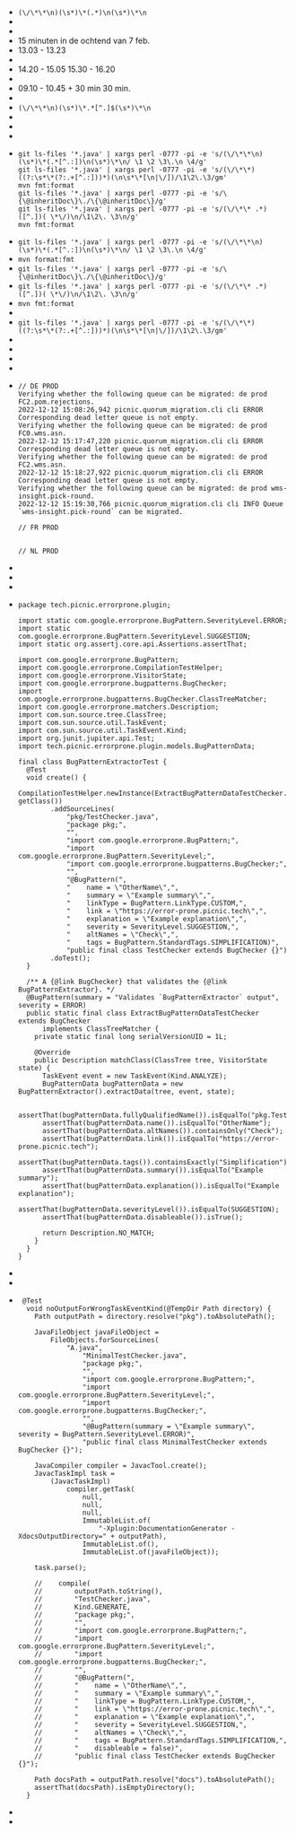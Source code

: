 - `(\/\*\*\n)(\s*)\*(.*)\n(\s*)\*\n`
-
-
- 15 minuten in de ochtend van 7 feb.
- 13.03 - 13.23
-
- 14.20 - 15.05 15.30 - 16.20
-
- 09.10 - 10.45 + 30 min 30 min.
-
- `(\/\*\*\n)(\s*)\*.*[^.]$(\s*)\*\n`
-
-
-
- ```
  git ls-files '*.java' | xargs perl -0777 -pi -e 's/(\/\*\*\n)(\s*)\*(.*[^.:])\n(\s*)\*\n/ \1 \2 \3\.\n \4/g'
  git ls-files '*.java' | xargs perl -0777 -pi -e 's/(\/\*\*)((?:\s*\*(?:.+[^.:]))*)(\n\s*\*[\n|\/])/\1\2\.\3/gm'
  mvn fmt:format
  git ls-files '*.java' | xargs perl -0777 -pi -e 's/\{\@inheritDoc\}\./\{\@inheritDoc\}/g'
  git ls-files '*.java' | xargs perl -0777 -pi -e 's/(\/\*\* .*)([^.])( \*\/)\n/\1\2\. \3\n/g'
  mvn fmt:format
  ```
- `git ls-files '*.java' | xargs perl -0777 -pi -e 's/(\/\*\*\n)(\s*)\*(.*[^.:])\n(\s*)\*\n/ \1 \2 \3\.\n \4/g'`
- `mvn format:fmt`
- `git ls-files '*.java' | xargs perl -0777 -pi -e 's/\{\@inheritDoc\}\./\{\@inheritDoc\}/g'`
- `git ls-files '*.java' | xargs perl -0777 -pi -e 's/(\/\*\* .*)([^.])( \*\/)\n/\1\2\. \3\n/g'`
- `mvn fmt:format`
-
- `git ls-files '*.java' | xargs perl -0777 -pi -e 's/(\/\*\*)((?:\s*\*(?:.+[^.:]))*)(\n\s*\*[\n|\/])/\1\2\.\3/gm'`
-
-
-
-
- ```
  // DE PROD
  Verifying whether the following queue can be migrated: de prod FC2.pom.rejections.
  2022-12-12 15:08:26,942 picnic.quorum_migration.cli cli ERROR Corresponding dead letter queue is not empty.
  Verifying whether the following queue can be migrated: de prod FC0.wms.asn.
  2022-12-12 15:17:47,220 picnic.quorum_migration.cli cli ERROR Corresponding dead letter queue is not empty.
  Verifying whether the following queue can be migrated: de prod FC2.wms.asn.
  2022-12-12 15:18:27,922 picnic.quorum_migration.cli cli ERROR Corresponding dead letter queue is not empty.
  Verifying whether the following queue can be migrated: de prod wms-insight.pick-round.
  2022-12-12 15:19:30,766 picnic.quorum_migration.cli cli INFO Queue `wms-insight.pick-round` can be migrated.
  
  // FR PROD
  
  
  // NL PROD
  
  ```
-
-
-
- ```
  package tech.picnic.errorprone.plugin;
  
  import static com.google.errorprone.BugPattern.SeverityLevel.ERROR;
  import static com.google.errorprone.BugPattern.SeverityLevel.SUGGESTION;
  import static org.assertj.core.api.Assertions.assertThat;
  
  import com.google.errorprone.BugPattern;
  import com.google.errorprone.CompilationTestHelper;
  import com.google.errorprone.VisitorState;
  import com.google.errorprone.bugpatterns.BugChecker;
  import com.google.errorprone.bugpatterns.BugChecker.ClassTreeMatcher;
  import com.google.errorprone.matchers.Description;
  import com.sun.source.tree.ClassTree;
  import com.sun.source.util.TaskEvent;
  import com.sun.source.util.TaskEvent.Kind;
  import org.junit.jupiter.api.Test;
  import tech.picnic.errorprone.plugin.models.BugPatternData;
  
  final class BugPatternExtractorTest {
    @Test
    void create() {
      CompilationTestHelper.newInstance(ExtractBugPatternDataTestChecker.class, getClass())
          .addSourceLines(
              "pkg/TestChecker.java",
              "package pkg;",
              "",
              "import com.google.errorprone.BugPattern;",
              "import com.google.errorprone.BugPattern.SeverityLevel;",
              "import com.google.errorprone.bugpatterns.BugChecker;",
              "",
              "@BugPattern(",
              "    name = \"OtherName\",",
              "    summary = \"Example summary\",",
              "    linkType = BugPattern.LinkType.CUSTOM,",
              "    link = \"https://error-prone.picnic.tech\",",
              "    explanation = \"Example explanation\",",
              "    severity = SeverityLevel.SUGGESTION,",
              "    altNames = \"Check\",",
              "    tags = BugPattern.StandardTags.SIMPLIFICATION)",
              "public final class TestChecker extends BugChecker {}")
          .doTest();
    }
  
    /** A {@link BugChecker} that validates the {@link BugPatternExtractor}. */
    @BugPattern(summary = "Validates `BugPatternExtractor` output", severity = ERROR)
    public static final class ExtractBugPatternDataTestChecker extends BugChecker
        implements ClassTreeMatcher {
      private static final long serialVersionUID = 1L;
  
      @Override
      public Description matchClass(ClassTree tree, VisitorState state) {
        TaskEvent event = new TaskEvent(Kind.ANALYZE);
        BugPatternData bugPatternData = new BugPatternExtractor().extractData(tree, event, state);
  
        assertThat(bugPatternData.fullyQualifiedName()).isEqualTo("pkg.TestChecker");
        assertThat(bugPatternData.name()).isEqualTo("OtherName");
        assertThat(bugPatternData.altNames()).containsOnly("Check");
        assertThat(bugPatternData.link()).isEqualTo("https://error-prone.picnic.tech");
        assertThat(bugPatternData.tags()).containsExactly("Simplification");
        assertThat(bugPatternData.summary()).isEqualTo("Example summary");
        assertThat(bugPatternData.explanation()).isEqualTo("Example explanation");
        assertThat(bugPatternData.severityLevel()).isEqualTo(SUGGESTION);
        assertThat(bugPatternData.disableable()).isTrue();
  
        return Description.NO_MATCH;
      }
    }
  }
  
  ```
-
-
- ```
   @Test
    void noOutputForWrongTaskEventKind(@TempDir Path directory) {
      Path outputPath = directory.resolve("pkg").toAbsolutePath();
  
      JavaFileObject javaFileObject =
          FileObjects.forSourceLines(
              "A.java",
                  "MinimalTestChecker.java",
                  "package pkg;",
                  "",
                  "import com.google.errorprone.BugPattern;",
                  "import com.google.errorprone.BugPattern.SeverityLevel;",
                  "import com.google.errorprone.bugpatterns.BugChecker;",
                  "",
                  "@BugPattern(summary = \"Example summary\", severity = BugPattern.SeverityLevel.ERROR)",
                  "public final class MinimalTestChecker extends BugChecker {}");
  
      JavaCompiler compiler = JavacTool.create();
      JavacTaskImpl task =
          (JavacTaskImpl)
              compiler.getTask(
                  null,
                  null,
                  null,
                  ImmutableList.of(
                      "-Xplugin:DocumentationGenerator -XdocsOutputDirectory=" + outputPath),
                  ImmutableList.of(),
                  ImmutableList.of(javaFileObject));
  
      task.parse();
  
      //    compile(
      //        outputPath.toString(),
      //        "TestChecker.java",
      //        Kind.GENERATE,
      //        "package pkg;",
      //        "",
      //        "import com.google.errorprone.BugPattern;",
      //        "import com.google.errorprone.BugPattern.SeverityLevel;",
      //        "import com.google.errorprone.bugpatterns.BugChecker;",
      //        "",
      //        "@BugPattern(",
      //        "    name = \"OtherName\",",
      //        "    summary = \"Example summary\",",
      //        "    linkType = BugPattern.LinkType.CUSTOM,",
      //        "    link = \"https://error-prone.picnic.tech\",",
      //        "    explanation = \"Example explanation\",",
      //        "    severity = SeverityLevel.SUGGESTION,",
      //        "    altNames = \"Check\",",
      //        "    tags = BugPattern.StandardTags.SIMPLIFICATION,",
      //        "    disableable = false)",
      //        "public final class TestChecker extends BugChecker {}");
  
      Path docsPath = outputPath.resolve("docs").toAbsolutePath();
      assertThat(docsPath).isEmptyDirectory();
    }
  
  ```
-
-